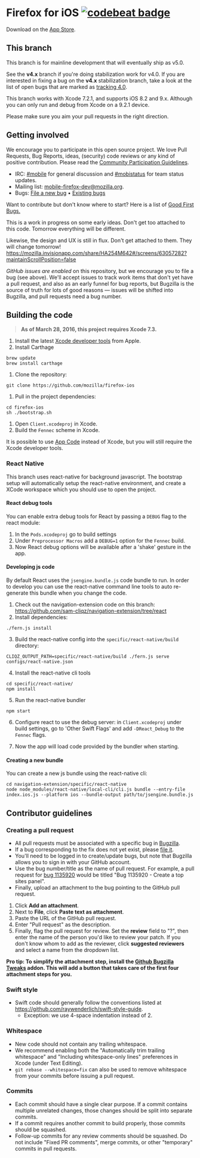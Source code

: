 Firefox for iOS [![codebeat badge](https://codebeat.co/badges/67e58b6d-bc89-4f22-ba8f-7668a9c15c5a)](https://codebeat.co/projects/github-com-mozilla-firefox-ios)
===============

Download on the [App Store](https://itunes.apple.com/app/firefox-web-browser/id989804926).

This branch
-----------

This branch is for mainline development that will eventually ship as v5.0.

See the __v4.x__ branch if you're doing stabilization work for v4.0. If you are interested in fixing a bug on the __v4.x__ stabilization branch, take a look at the list of open bugs that are marked as [tracking 4.0](https://wiki.mozilla.org/Mobile/Triage/iOS#iOS_Tracking_4.0.2B).

This branch works with Xcode 7.2.1, and supports iOS 8.2 and 9.x. Although you can only run and debug from Xcode on a 9.2.1 device.

Please make sure you aim your pull requests in the right direction.

Getting involved
----------------

We encourage you to participate in this open source project. We love Pull Requests, Bug Reports, ideas, (security) code reviews or any kind of positive contribution. Please read the [Community Participation Guidelines](https://www.mozilla.org/en-US/about/governance/policies/participation/).

* IRC:            [#mobile](https://wiki.mozilla.org/IRC) for general discussion and [#mobistatus](https://wiki.mozilla.org/IRC) for team status updates.
* Mailing list:   [mobile-firefox-dev@mozilla.org](https://mail.mozilla.org/listinfo/mobile-firefox-dev).
* Bugs:           [File a new bug](https://bugzilla.mozilla.org/enter_bug.cgi?bug_file_loc=http%3A%2F%2F&bug_ignored=0&op_sys=iOS%20&product=Firefox%20for%20iOS&rep_platform=All) • [Existing bugs](https://bugzilla.mozilla.org/describecomponents.cgi?product=Firefox%20for%20iOS) 

Want to contribute but don't know where to start? Here is a list of [Good First Bugs.](http://www.joshmatthews.net/bugsahoy/?mobileios=1&simple=1)

This is a work in progress on some early ideas.  Don't get too attached to this code. Tomorrow everything will be different.

Likewise, the design and UX is still in flux. Don't get attached to them. They will change tomorrow!
https://mozilla.invisionapp.com/share/HA254M642#/screens/63057282?maintainScrollPosition=false

*GitHub issues are enabled* on this repository, but we encourage you to file a bug (see above). We'll accept issues to track work items that don't yet have a pull request, and also as an early funnel for bug reports, but Bugzilla is the source of truth for lots of good reasons — issues will be shifted into Bugzilla, and pull requests need a bug number.

Building the code
-----------------

> __As of March 28, 2016, this project requires Xcode 7.3.__

1. Install the latest [Xcode developer tools](https://developer.apple.com/xcode/downloads/) from Apple.
1. Install Carthage

  ```shell
  brew update
  brew install carthage
  ```

1. Clone the repository:

  ```shell
  git clone https://github.com/mozilla/firefox-ios
  ```

1. Pull in the project dependencies:

  ```shell
  cd firefox-ios
  sh ./bootstrap.sh
  ```

1. Open `Client.xcodeproj` in Xcode.
1. Build the `Fennec` scheme in Xcode.

It is possible to use [App Code](https://www.jetbrains.com/objc/download/) instead of Xcode, but you will still require the Xcode developer tools.

### React Native

This branch uses react-native for background javascript. The bootstrap setup will automatically setup the react-native environment, and create a XCode workspace which you should use to open the project.

#### React debug tools

You can enable extra debug tools for React by passing a `DEBUG` flag to the react module:

 1. In the `Pods.xcodeproj` go to build settings
 2. Under `Preprocessor Macros` add a `DEBUG=1` option for the `Fennec` build.
 3. Now React debug options will be available after a 'shake' gesture in the app.

#### Developing js code

By default React uses the `jsengine.bundle.js` code bundle to run. In order to develop you can use the react-native command line tools to auto re-generate this bundle when you change the code.

 1. Check out the navigation-extension code on this branch: https://github.com/sam-cliqz/navigation-extension/tree/react
 2. Install dependencies:

 ```shell
 ./fern.js install
 ```
 3. Build the react-native config into the `specific/react-native/build` directory:
 
 ```shell
 CLIQZ_OUTPUT_PATH=specific/react-native/build ./fern.js serve configs/react-native.json
 ```

 4. Install the react-native cli tools

 ```shell
 cd specific/react-native/
 npm install
 ```

 5. Run the react-native bundler

 ```shell
 npm start
 ```

 6. Configure react to use the debug server: in `Client.xcodeproj` under build settings, go to 'Other Swift Flags' and add `-DReact_Debug` to the `Fennec` flags.

 7. Now the app will load code provided by the bundler when starting.

#### Creating a new bundle

You can create a new js bundle using the react-native cli:

```shell
cd navigation-extension/specific/react-native
node node_modules/react-native/local-cli/cli.js bundle --entry-file index.ios.js --platform ios --bundle-output path/to/jsengine.bundle.js
```

## Contributor guidelines

### Creating a pull request
* All pull requests must be associated with a specific bug in [Bugzilla](https://bugzilla.mozilla.org/).
 * If a bug corresponding to the fix does not yet exist, please [file it](https://bugzilla.mozilla.org/enter_bug.cgi?op_sys=iOS&product=Firefox%20for%20iOS&rep_platform=All).
 * You'll need to be logged in to create/update bugs, but note that Bugzilla allows you to sign in with your GitHub account.
* Use the bug number/title as the name of pull request. For example, a pull request for [bug 1135920](https://bugzilla.mozilla.org/show_bug.cgi?id=1135920) would be titled "Bug 1135920 - Create a top sites panel".
* Finally, upload an attachment to the bug pointing to the GitHub pull request.
 1. Click <b>Add an attachment</b>.
 2. Next to <b>File</b>, click <b>Paste text as attachment</b>.
 3. Paste the URL of the GitHub pull request.
 4. Enter "Pull request" as the description.
 5. Finally, flag the pull request for review. Set the <b>review</b> field to "?", then enter the name of the person you'd like to review your patch. If you don't know whom to add as the reviewer, click <b>suggested reviewers</b> and select a name from the dropdown list.

<b>Pro tip: To simplify the attachment step, install the [Github Bugzilla Tweaks](https://github.com/autonome/Github-Bugzilla-Tweaks) addon. This will add a button that takes care of the first four attachment steps for you.</b>

### Swift style
* Swift code should generally follow the conventions listed at https://github.com/raywenderlich/swift-style-guide.
  * Exception: we use 4-space indentation instead of 2.

### Whitespace
* New code should not contain any trailing whitespace.
* We recommend enabling both the "Automatically trim trailing whitespace" and "Including whitespace-only lines" preferences in Xcode (under Text Editing).
* <code>git rebase --whitespace=fix</code> can also be used to remove whitespace from your commits before issuing a pull request.

### Commits
* Each commit should have a single clear purpose. If a commit contains multiple unrelated changes, those changes should be split into separate commits.
* If a commit requires another commit to build properly, those commits should be squashed.
* Follow-up commits for any review comments should be squashed. Do not include "Fixed PR comments", merge commits, or other "temporary" commits in pull requests.
